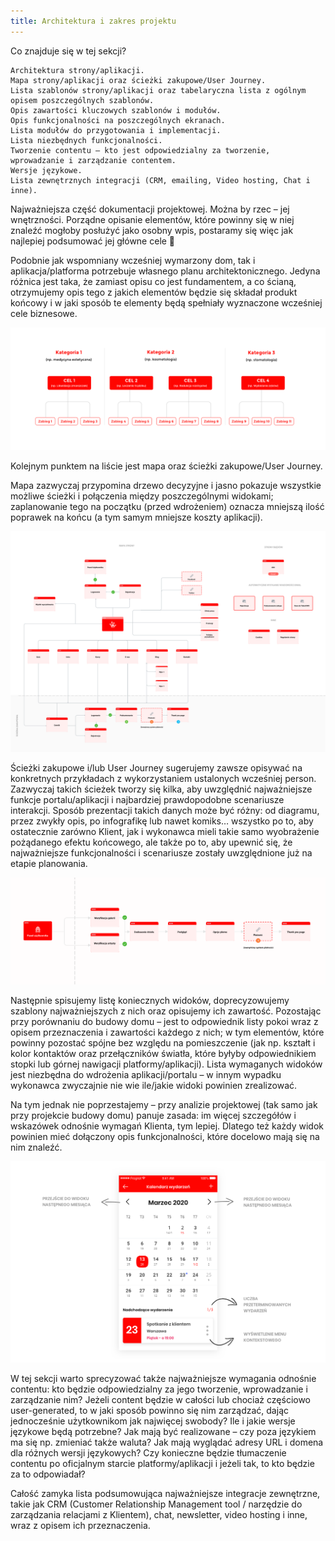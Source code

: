 ```yaml
---
title: Architektura i zakres projektu
---
```


Co znajduje się w tej sekcji?

    Architektura strony/aplikacji.
    Mapa strony/aplikacji oraz ścieżki zakupowe/User Journey.
    Lista szablonów strony/aplikacji oraz tabelaryczna lista z ogólnym opisem poszczególnych szablonów.
    Opis zawartości kluczowych szablonów i modułów.
    Opis funkcjonalności na poszczególnych ekranach.
    Lista modułów do przygotowania i implementacji.
    Lista niezbędnych funkcjonalności.
    Tworzenie contentu – kto jest odpowiedzialny za tworzenie, wprowadzanie i zarządzanie contentem.
    Wersje językowe.
    Lista zewnętrznych integracji (CRM, emailing, Video hosting, Chat i inne).

Najważniejsza część dokumentacji projektowej. Można by rzec – jej wnętrzności. Porządne opisanie elementów, które powinny się w niej znaleźć mogłoby posłużyć jako osobny wpis, postaramy się więc jak najlepiej podsumować jej główne cele 🙂

Podobnie jak wspomniany wcześniej wymarzony dom, tak i aplikacja/platforma potrzebuje własnego planu architektonicznego. Jedyna różnica jest taka, że zamiast opisu co jest fundamentem, a co ścianą, otrzymujemy opis tego z jakich elementów będzie się składał produkt końcowy i w jaki sposób te elementy będą spełniały wyznaczone wcześniej cele biznesowe.

![Przykład architektury aplikacji/platformy](./img/3_architektura_platformy.png)

Kolejnym punktem na liście jest mapa oraz ścieżki zakupowe/User Journey. 

Mapa zazwyczaj przypomina drzewo decyzyjne i jasno pokazuje wszystkie możliwe ścieżki i połączenia między poszczególnymi widokami; zaplanowanie tego na początku (przed wdrożeniem) oznacza mniejszą ilość poprawek na końcu (a tym samym mniejsze koszty aplikacji).

![Przykład mapy aplikacji/platformy](./img/4_mapa_platformy.png)

Ścieżki zakupowe i/lub User Journey sugerujemy zawsze opisywać na konkretnych przykładach z wykorzystaniem ustalonych wcześniej person. Zazwyczaj takich ścieżek tworzy się kilka, aby uwzględnić najważniejsze funkcje portalu/aplikacji i najbardziej prawdopodobne scenariusze interakcji. Sposób prezentacji takich danych może być różny: od diagramu, przez zwykły opis, po infografikę lub nawet komiks… wszystko po to, aby ostatecznie zarówno Klient, jak i wykonawca mieli takie samo wyobrażenie pożądanego efektu końcowego, ale także po to, aby upewnić się, że najważniejsze funkcjonalności i scenariusze zostały uwzględnione już na etapie planowania.

![Przykład User Journey dla aplikacji/platformy](./img/5_przyk%C5%82ad-s%CC%81ciez%CC%87ki-usera-1.png)

Następnie spisujemy listę koniecznych widoków, doprecyzowujemy szablony najważniejszych z nich oraz opisujemy ich zawartość. Pozostając przy porównaniu do budowy domu – jest to odpowiednik listy pokoi wraz z opisem przeznaczenia i zawartości każdego z nich; w tym elementów, które powinny pozostać spójne bez względu na pomieszczenie (jak np. kształt i kolor kontaktów oraz przełączników światła, które byłyby odpowiednikiem stopki lub górnej nawigacji platformy/aplikacji). Lista wymaganych widoków jest niezbędna do wdrożenia aplikacji/portalu – w innym wypadku wykonawca zwyczajnie nie wie ile/jakie widoki powinien zrealizować.

Na tym jednak nie poprzestajemy – przy analizie projektowej (tak samo jak przy projekcie budowy domu) panuje zasada: im więcej szczegółów i wskazówek odnośnie wymagań Klienta, tym lepiej. Dlatego też każdy widok powinien mieć dołączony opis funkcjonalności, które docelowo mają się na nim znaleźć. 

![Przykład widoku aplikacji/platformy z opisem funkcjonalności](./img/10_ekran_kalendarza.png)

W tej sekcji warto sprecyzować także najważniejsze wymagania odnośnie contentu: kto będzie odpowiedzialny za jego tworzenie, wprowadzanie i zarządzanie nim? Jeżeli content będzie w całości lub chociaż częściowo user-generated, to w jaki sposób powinno się nim zarządzać, dając jednocześnie użytkownikom jak najwięcej swobody? Ile i jakie wersje językowe będą potrzebne? Jak mają być realizowane – czy poza językiem ma się np. zmieniać także waluta? Jak mają wyglądać adresy URL i domena dla różnych wersji językowych? Czy konieczne będzie tłumaczenie contentu po oficjalnym starcie platformy/aplikacji i jeżeli tak, to kto będzie za to odpowiadał?

Całość zamyka lista podsumowująca najważniejsze integracje zewnętrzne, takie jak CRM (Customer Relationship Management tool / narzędzie do zarządzania relacjami z Klientem), chat, newsletter, video hosting i inne, wraz z opisem ich przeznaczenia.